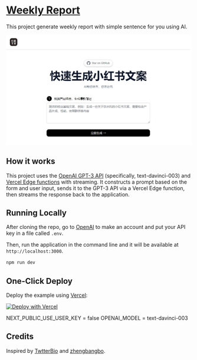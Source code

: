 # [Weekly Report](https://weeklyreport.avemaria.fun/)


This project generate weekly report with simple sentence for you using AI.

[![Weekly Report](./public/screenshot.jpg)](https://weeklyreport.avemaria.fun/zh)

## How it works

This project uses the [OpenAI GPT-3 API](https://openai.com/api/) (specifically, text-davinci-003) and [Vercel Edge functions](https://vercel.com/features/edge-functions) with streaming. It constructs a prompt based on the form and user input, sends it to the GPT-3 API via a Vercel Edge function, then streams the response back to the application. 

## Running Locally

After cloning the repo, go to [OpenAI](https://beta.openai.com/account/api-keys) to make an account and put your API key in a file called `.env`.

Then, run the application in the command line and it will be available at `http://localhost:3000`.

```bash
npm run dev
```

## One-Click Deploy

Deploy the example using [Vercel](https://vercel.com?utm_source=github&utm_medium=readme&utm_campaign=vercel-examples):

[![Deploy with Vercel](https://vercel.com/button)](https://vercel.com/new/clone?repository-url=https://vercel.com/new/clone?repository-url=https://github.com/guaguaguaxia/weekly_report&env=OPENAI_API_KEY,NEXT_PUBLIC_USE_USER_KEY,OPENAI_MODEL&project-name=weekly_report&repo-name=weekly_report)

NEXT_PUBLIC_USE_USER_KEY = false
OPENAI_MODEL = text-davinci-003

<!-- https://www.seotraininglondon.org/gpt3-business-email-generator/ -->

## Credits

Inspired by [TwtterBio](https://github.com/Nutlope/twitterbio) and [zhengbangbo](https://github.com/zhengbangbo/chat-simplifier).


